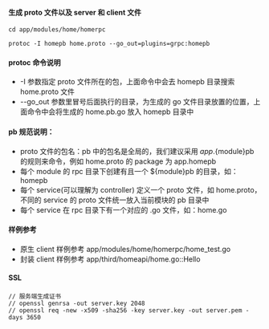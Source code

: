 #### 生成 proto 文件以及 server 和 client 文件

```
cd app/modules/home/homerpc

protoc -I homepb home.proto --go_out=plugins=grpc:homepb
```

#### protoc 命令说明

* -I 参数指定 proto 文件所在的包，上面命令中会去 homepb 目录搜索 home.proto 文件
* --go_out 参数里冒号后面执行的目录，为生成的 go 文件目录放置的位置，上面命令中会将生成的 home.pb.go 放入 homepb 目录中

#### pb 规范说明：

* proto 文件的包名：pb 中的包名是全局的，我们建议采用 ${app}.${module}pb 的规则来命令，例如 home.proto 的 package 为 app.homepb
* 每个 module 的 rpc 目录下创建有且一个 ${module}pb 的目录，如：homepb
* 每个 service(可以理解为 controller) 定义一个 proto 文件，如 home.proto，不同的 service 的 proto 文件统一放入当前模块的 pb 目录中
* 每个 service 在 rpc 目录下有一个对应的 .go 文件，如：home.go

#### 样例参考

* 原生 client 样例参考 app/modules/home/homerpc/home_test.go
* 封装 client 样例参考 app/third/homeapi/home.go::Hello

#### SSL

```
// 服务端生成证书
// openssl genrsa -out server.key 2048
// openssl req -new -x509 -sha256 -key server.key -out server.pem -days 3650
```
